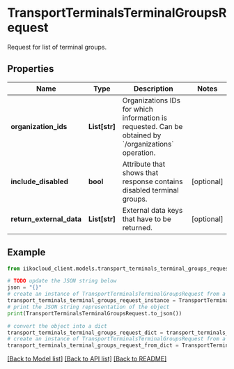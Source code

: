 # TransportTerminalsTerminalGroupsRequest

Request for list of terminal groups.

## Properties

Name | Type | Description | Notes
------------ | ------------- | ------------- | -------------
**organization_ids** | **List[str]** | Organizations IDs for which information is requested.                 Can be obtained by &#x60;/organizations&#x60; operation. | 
**include_disabled** | **bool** | Attribute that shows that response contains disabled terminal groups. | [optional] 
**return_external_data** | **List[str]** | External data keys that have to be returned. | [optional] 

## Example

```python
from iikocloud_client.models.transport_terminals_terminal_groups_request import TransportTerminalsTerminalGroupsRequest

# TODO update the JSON string below
json = "{}"
# create an instance of TransportTerminalsTerminalGroupsRequest from a JSON string
transport_terminals_terminal_groups_request_instance = TransportTerminalsTerminalGroupsRequest.from_json(json)
# print the JSON string representation of the object
print(TransportTerminalsTerminalGroupsRequest.to_json())

# convert the object into a dict
transport_terminals_terminal_groups_request_dict = transport_terminals_terminal_groups_request_instance.to_dict()
# create an instance of TransportTerminalsTerminalGroupsRequest from a dict
transport_terminals_terminal_groups_request_from_dict = TransportTerminalsTerminalGroupsRequest.from_dict(transport_terminals_terminal_groups_request_dict)
```
[[Back to Model list]](../README.md#documentation-for-models) [[Back to API list]](../README.md#documentation-for-api-endpoints) [[Back to README]](../README.md)


